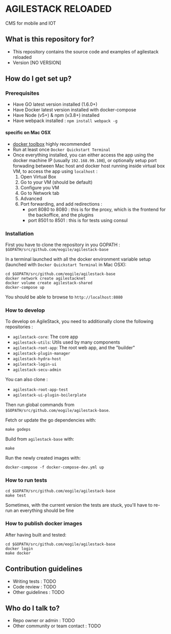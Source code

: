 # AGILESTACK RELOADED #

CMS for mobile and IOT


## What is this repository for? ##

* This repository contains the source code and examples of agilestack reloaded
* Version [NO VERSION]


## How do I get set up? ##


### Prerequisites ###

* Have GO latest version installed (1.6.0+)
* Have Docker latest version installed with docker-compose
* Have Node (v5+) & npm (v3.8+) installed
* Have webpack installed : `npm install webpack -g`

#### specific on Mac OSX ####

* [docker toolbox](https://docs.docker.com/installation/mac/) highly recommended
* Run at least once `Docker Quickstart Terminal`
* Once everything installed, you can either access the app using the docker machine IP (usually `192.168.99.100`), 
  or optionally setup port forwading between Mac host and docker host running inside virtual box VM, to access the app using `localhost` :
    1. Open Virtual Box
    1. Go to your VM (should be default)
    1. Configure you VM
    1. Go to Network tab
    1. Advanced
    1. Port forwarding, and add redirections :
        * port 8080 to 8080 : this is for the proxy, which is the frontend for the backoffice, and the plugins
        * port 8501 to 8501 : this is for tests using consul


### Installation ###

First you have to clone the repository in you GOPATH : `$GOPATH/src/github.com/eogile/agilestack-base`

In a terminal launched with all the docker environment variable setup (launched with `Docker Quickstart Terminal` in Mac OSX):

    cd $GOPATH/src/github.com/eogile/agilestack-base
    docker network create agilestacknet
    docker volume create agilestack-shared
    docker-compose up

You should be able to browse to `http://localhost:8080`


### How to develop ###

To develop on AgileStack, you need to additionally clone the following repositories :

* `agilestack-core`: The core app
* `agilestack-utils`: Utils used by many components
* `agilestack-root-app`: The root web app, and the "builder"
* `agilestack-plugin-manager`
* `agilestack-hydra-host`
* `agilestack-login-ui`
* `agilestack-secu-admin`

You can also clone :

* `agilestack-root-app-test`
* `agilestack-ui-plugin-boilerplate`

Then run global commands from `$GOPATH/src/github.com/eogile/agilestack-base`.

Fetch or update the go dependencies with:

    make godeps

Build from `agilestack-base` with:

    make

Run the newly created images with:

    docker-compose -f docker-compose-dev.yml up

### How to run tests ###

    cd $GOPATH/src/github.com/eogile/agilestack-base
    make test

Sometimes, with the current version the tests are stuck, you'll have to re-run an everything should be fine


### How to publish docker images ###

After having built and tested:

    cd $GOPATH/src/github.com/eogile/agilestack-base
    docker login
    make docker


## Contribution guidelines ##

* Writing tests : TODO
* Code review : TODO
* Other guidelines : TODO


## Who do I talk to? ##

* Repo owner or admin : TODO
* Other community or team contact : TODO